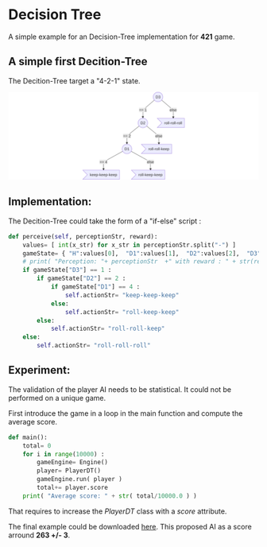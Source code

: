 # Decision Tree

A simple example for an Decision-Tree implementation for **421** game.

## A simple first Decition-Tree

The Decition-Tree target a "4-2-1" state.

![](../figs/dt-421.svg)

## Implementation:

The Decition-Tree could take the form of a "if-else" script :

```python
def perceive(self, perceptionStr, reward):
    values= [ int(x_str) for x_str in perceptionStr.split("-") ]
    gameState= { "H":values[0],  "D1":values[1],  "D2":values[2],  "D3":values[3] }
    # print( "Perception: "+ perceptionStr  +" with reward : " + str(reward) )
    if gameState["D3"] == 1 :
        if gameState["D2"] == 2 :
            if gameState["D1"] == 4 :
                self.actionStr= "keep-keep-keep"
            else: 
                self.actionStr= "roll-keep-keep"
        else: 
            self.actionStr= "roll-roll-keep"
    else: 
        self.actionStr= "roll-roll-roll"
```

## Experiment:


The validation of the player AI needs to be statistical. It could not be performed on a unique game.

First introduce the game in a loop in the main function and compute the average score.

```python
def main():
    total= 0
    for i in range(10000) :
        gameEngine= Engine()
        player= PlayerDT()
        gameEngine.run( player )
        total+= player.score
    print( "Average score: " + str( total/10000.0 ) )
```

That requires to increase the *PlayerDT* class with a *score* attribute.

The final example could be downloaded [here](https://raw.githubusercontent.com/ceri-num/module-DUU/master/codes/player421DT.py). This proposed AI as a score arround **263 +/- 3**.
